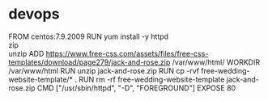 # devops
FROM centos:7.9.2009
RUN yum install -y httpd \
  zip \
  unzip
ADD https://www.free-css.com/assets/files/free-css-templates/download/page279/jack-and-rose.zip /var/www/html/
WORKDIR /var/www/html
RUN unzip jack-and-rose.zip
RUN cp -rvf free-wedding-website-template/* .
RUN rm -rf free-wedding-website-template jack-and-rose.zip
CMD ["/usr/sbin/httpd", "-D", "FOREGROUND"]
EXPOSE 80
